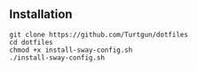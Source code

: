 ## Installation

```
git clone https://github.com/Turtgun/dotfiles
cd dotfiles
chmod +x install-sway-config.sh
./install-sway-config.sh
```